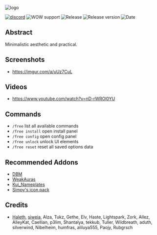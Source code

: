 ![logo](https://i.imgur.com/G2qQDW3.png "logo")

[![discord](https://img.shields.io/badge/Discord-FreeUI-blueviolet?style=flat "discord")](https://discord.gg/Uu28KQq) ![WOW support](https://img.shields.io/badge/WOW-ShadowLands-orange?style=flat "ShadowLands") ![Release](https://img.shields.io/github/workflow/status/Solor/FreeUI/Release) ![Release version](https://img.shields.io/github/v/release/Solor/FreeUI "Release version") ![Date](https://img.shields.io/github/release-date/Solor/FreeUI?label=date "release date")


## Abstract
Minimalistic aesthetic and practical.

## Screenshots
*  https://imgur.com/a/uUz7CuL

## Videos
*  https://www.youtube.com/watch?v=nD-rWROl0YU

## Commands
*  `/free` list all available commands
*  `/free install` open install panel
*  `/free config` open config panel
*  `/free unlock` unlock UI elements
*  `/free reset` reset all saved options data

## Recommended Addons
*  [DBM](https://github.com/DeadlyBossMods/DeadlyBossMods)
*  [WeakAuras](https://github.com/WeakAuras/WeakAuras2)
*  [Kui_Nameplates](https://github.com/kesava-wow/kuinameplates2)
*  [Simpy's icon pack](https://git.tukui.org/Simpy/interface/tree/master)

## Credits
*  [Haleth](https://github.com/Haleth), [siweia](https://github.com/siweia), Alza, Tukz, Gethe, Elv, Haste, Lightspark, Zork, Allez, AlleyKat, Caellian, p3lim, Shantalya, tekkub, Tuller, Wildbreath, aduth, silverwind, Nibelheim, humfras, aliluya555, Paojy, Rubgrsch

